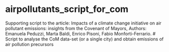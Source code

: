 # airpollutants_script_for_com
Supporting script to the article:  Impacts of a climate change initiative on air pollutant emissions: insights from the Covenant of Mayors, Authors: Emanuela Peduzzi, Marta Baldi, Enrico Pisoni, Fabio Monforti-Ferrario. # Script to analyse the CoM data-set (or a single city) and obtain emissions of air pollution precursors
